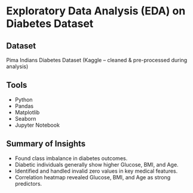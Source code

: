 # Exploratory Data Analysis (EDA) on Diabetes Dataset

## Dataset
Pima Indians Diabetes Dataset (Kaggle – cleaned & pre-processed during analysis)

## Tools
- Python
- Pandas
- Matplotlib
- Seaborn
- Jupyter Notebook

## Summary of Insights
- Found class imbalance in diabetes outcomes.
- Diabetic individuals generally show higher Glucose, BMI, and Age.
- Identified and handled invalid zero values in key medical features.
- Correlation heatmap revealed Glucose, BMI, and Age as strong predictors.
